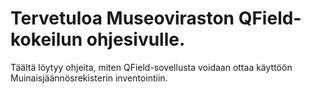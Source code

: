 # Tervetuloa Museoviraston QField-kokeilun ohjesivulle.

Täältä löytyy ohjeita, miten QField-sovellusta voidaan ottaa käyttöön Muinaisjäännösrekisterin inventointiin.